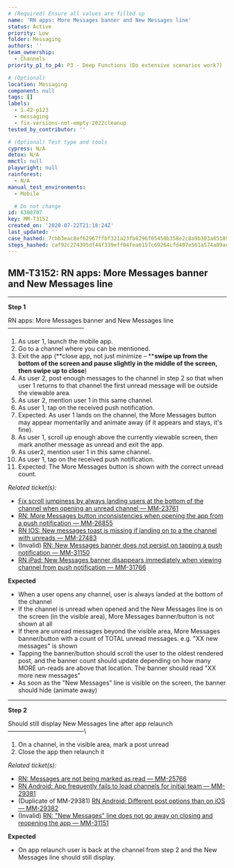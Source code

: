```yaml
---
# (Required) Ensure all values are filled up
name: 'RN apps: More Messages banner and New Messages line'
status: Active
priority: Low
folder: Messaging
authors: ''
team_ownership:
  - Channels
priority_p1_to_p4: P3 - Deep Functions (Do extensive scenarios work?)

# (Optional)
location: Messaging
component: null
tags: []
labels:
  - 1.42-p123
  - messaging
  - fix-versions-not-empty-2022cleanup
tested_by_contributor: ''

# (Optional) Test type and tools
cypress: N/A
detox: N/A
mmctl: null
playwright: null
rainforest:
  - N/A
manual_test_environments:
  - Mobile

  # Do not change
id: 6308707
key: MM-T3152
created_on: '2020-07-22T21:18:24Z'
last_updated: ''
case_hashed: 7cbb3eac8ef62967ffbf321a23fb8296f05450b358e2c8a9b303a85189291eb086e7ac58542dcde74d1293a60a46a2fa
steps_hashed: caf92c274395df44f339eff04fea6157c69264cfd407e561a574a89ae94efe2ac3a5dfee16f47c4f92775b19e277889b
---
```


<!-- (Auto-generated) Based on frontmatter's "key" and "name" -->

## MM-T3152: RN apps: More Messages banner and New Messages line

---

**Step 1**

RN apps: More Messages banner and New Messages line\
–––––––––––––––––––––––––

1. As user 1, launch the mobile app.
2. Go to a channel where you can be mentioned.
3. Exit the app (\*\*close app, not just minimize – \*\***swipe up from the bottom of the screen and pause slightly in the middle of the screen, then swipe up to close**)
4. As user 2, post enough messages to the channel in step 2 so that when user 1 returns to that channel the first unread message will be outside the viewable area.
5. As user 2, mention user 1 in this same channel.
6. As user 1, tap on the received push notification.
7. Expected: As user 1 lands on the channel, the More Messages button may appear momentarily and animate away (if it appears and stays, it's fine).
8. As user 1, scroll up enough above the currently viewable screen, then mark another message as unread and exit the app.
9. As user2, mention user 1 in this same channel.
10. As user 1, tap on the received push notification.
11. Expected: The More Messages button is shown with the correct unread count.

_Related ticket(s):_

- [Fix scroll jumpiness by always landing users at the bottom of the channel when opening an unread channel — MM-23761](https://mattermost.atlassian.net/browse/MM-23761)
- [RN: More Messages button inconsistencies when opening the app from a push notification — MM-26855](https://mattermost.atlassian.net/browse/MM-26855)
- [RN IOS: New messages toast is missing if landing on to a the channel with unreads — MM-27483](https://mattermost.atlassian.net/browse/MM-27483)
- (Invalid) [RN: New Messages banner does not persist on tapping a push notification — MM-31150](https://mattermost.atlassian.net/browse/MM-31150)
- [RN iPad: New Messages banner disappears immediately when viewing channel from push notification — MM-31766](https://mattermost.atlassian.net/browse/MM-31766)

**Expected**

- When a user opens any channel, user is always landed at the bottom of the channel
- If the channel is unread when opened and the New Messages line is on the screen (in the visible area), More Messages banner/button is not shown at all
- If there are unread messages beyond the visible area, More Messages banner/button with a count of TOTAL unread messages. e.g. "XX new messages" is shown
- Tapping the banner/button should scroll the user to the oldest rendered post, and the banner count should update depending on how many MORE un-reads are above that location. The banner should read "XX more new messages"
- As soon as the "New Messages" line is visible on the screen, the banner should hide (animate away)

---

**Step 2**

Should still display New Messages line after app relaunch\
–––––––––––––––––––––––––\\

1. On a channel, in the visible area, mark a post unread
2. Close the app then relaunch it

_Related ticket(s):_

- [RN: Messages are not being marked as read — MM-25766](https://mattermost.atlassian.net/browse/MM-25766)
- [RN Android: App frequently fails to load channels for initial team — MM-29381](https://mattermost.atlassian.net/browse/MM-29381)
- (Duplicate of MM-29381) [RN Android: Different post options than on iOS — MM-29382](https://mattermost.atlassian.net/browse/MM-29382)
- (Invalid) [RN: "New Messages" line does not go away on closing and reopening the app — MM-31151](https://mattermost.atlassian.net/browse/MM-31151)

**Expected**

- On app relaunch user is back at the channel from step 2 and the New Messages line should still display.

